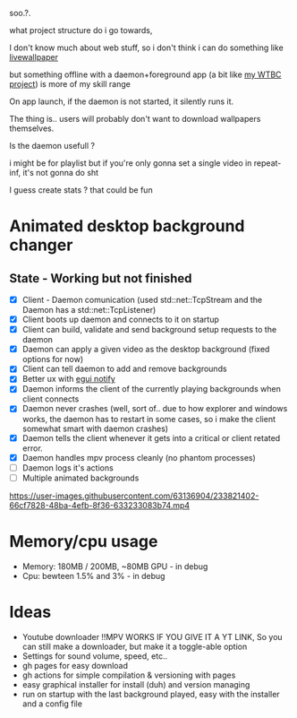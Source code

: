 soo.?.

what project structure do i go towards,

I don't know much about web stuff, so i don't think i can do something like [livewallpaper](https://github.com/DaZiYuan/livewallpaper/)

but something offline with a daemon+foreground app (a bit like [my WTBC project](https://github.com/Bowarc/WTBC/)) is more of my skill range

On app launch, if the daemon is not started, it silently runs it.

The thing is.. users will probably don't want to download wallpapers themselves.


Is the daemon usefull ?

i might be for playlist but if you're only gonna set a single video in repeat-inf, it's not gonna do sht

I guess create stats ? that could be fun

# Animated desktop background changer

## State - Working but not finished

- [x] Client - Daemon comunication (used std::net::TcpStream and the Daemon has a std::net::TcpListener)
- [x] Client boots up daemon and connects to it on startup
- [x] Client can build, validate and send background setup requests to the daemon
- [x] Daemon can apply a given video as the desktop background (fixed options for now)
- [x] Client can tell daemon to add and remove backgrounds
- [x] Better ux with [egui notify](https://github.com/ItsEthra/egui-notify)
- [x] Daemon informs the client of the currently playing backgrounds when client connects
- [x] Daemon never crashes (well, sort of.. due to how explorer and windows works, the daemon has to restart in some cases, so i make the client somewhat smart with daemon crashes) 
- [x] Daemon tells the client whenever it gets into a critical or client retated error.
- [x] Daemon handles mpv process cleanly (no phantom processes)
- [ ] Daemon logs it's actions
- [ ] Multiple animated backgrounds

https://user-images.githubusercontent.com/63136904/233821402-66cf7828-48ba-4efb-8f36-633233083b74.mp4


# Memory/cpu usage
- Memory: 180MB / 200MB, ~80MB GPU - in debug
- Cpu: bewteen 1.5% and 3%  - in debug


# Ideas
- Youtube downloader !!MPV WORKS IF YOU GIVE IT A YT LINK, So you can still make a downloader, but make it a toggle-able option
- Settings for sound volume, speed, etc..
- gh pages for easy download
- gh actions for simple compilation & versioning with pages
- easy graphical installer for install (duh) and version managing
- run on startup with the last background played, easy with the installer and a config file
